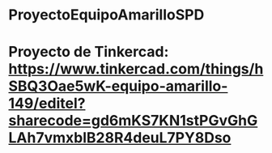 # ProyectoEquipoAmarilloSPD
# Proyecto de Tinkercad: https://www.tinkercad.com/things/hSBQ3Oae5wK-equipo-amarillo-149/editel?sharecode=gd6mKS7KN1stPGvGhGLAh7vmxblB28R4deuL7PY8Dso
